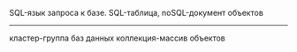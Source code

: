SQL-язык запроса к базе.
SQL-таблица, noSQL-документ объектов

---

кластер-группа баз данных
коллекция-массив объектов
